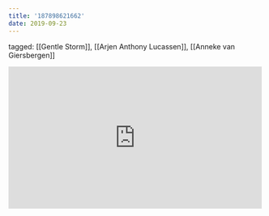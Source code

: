 ```yaml
---
title: '187898621662'
date: 2019-09-23
---
```

tagged: [[Gentle Storm]], [[Arjen Anthony Lucassen]], [[Anneke van Giersbergen]]
<iframe allow="accelerometer; autoplay; clipboard-write; encrypted-media; gyroscope; picture-in-picture" allowfullscreen="" frameborder="0" height="281" id="youtube_iframe" src="https://www.youtube.com/embed/2q2Wx5H6wkg?feature=oembed&amp;enablejsapi=1&amp;origin=https://safe.txmblr.com&amp;wmode=opaque" width="500"></iframe>